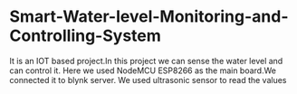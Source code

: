 # Smart-Water-level-Monitoring-and-Controlling-System
It is an IOT based project.In this project we can sense the water level and can control it.
Here we used NodeMCU ESP8266 as the main board.We connected it to blynk server.
We used ultrasonic sensor to read the values
